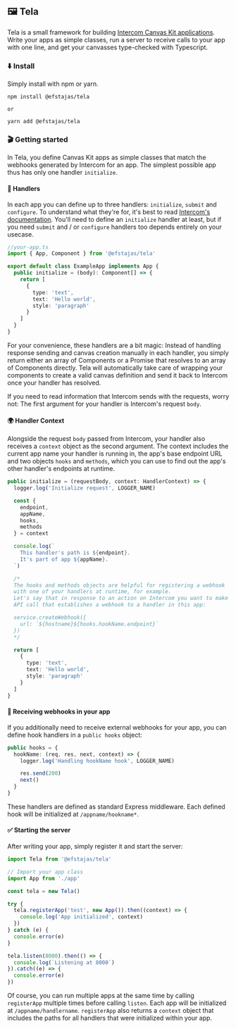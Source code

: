 ## 🖼 Tela 

Tela is a small framework for building [Intercom Canvas Kit applications](https://developers.intercom.com/building-apps/docs/canvas-kit). Write your apps as simple classes, run a server to receive calls to your app with one line, and get your canvasses type-checked with Typescript.

### ⬇️ Install

Simply install with npm or yarn.

```
npm install @efstajas/tela

or

yarn add @efstajas/tela
```

### 🎬 Getting started

In Tela, you define Canvas Kit apps as simple classes that match the webhooks generated by Intercom for an app. The simplest possible app thus has only one handler `initialize`.

#### 🤚 Handlers

In each app you can define up to three handlers: `initialize`, `submit` and `configure`. To understand what they're for, it's best to read [Intercom's documentation](https://developers.intercom.com/building-apps/docs/canvas-kit). You'll need to define an `initialize` handler at least, but if you need `submit` and / or `configure` handlers too depends entirely on your usecase.

```ts
//your-app.ts
import { App, Component } from '@efstajas/tela'

export default class ExampleApp implements App {
  public initialize = (body): Component[] => {
    return [
      {
        type: 'text',
        text: 'Hello world',
        style: 'paragraph'
      }
    ]
  }
}
```

For your convenience, these handlers are a bit magic: Instead of handling response sending and canvas creation manually in each handler, you simply return either an array of Components or a Promise that resolves to an array of Components directly. Tela will automatically take care of wrapping your components to create a valid canvas definition and send it back to Intercom once your handler has resolved.

If you need to read information that Intercom sends with the requests, worry not: The first argument for your handler is Intercom's request `body`.

#### 🌍 Handler Context

Alongside the request `body` passed from Intercom, your handler also receives a `context` object as the second argument. The context includes the current app name your handler is running in, the app's base endpoint URL and two objects `hooks` and `methods`, which you can use to find out the app's other handler's endpoints at runtime.

```ts
public initialize = (requestBody, context: HandlerContext) => {
  logger.log('Initialize request', LOGGER_NAME)

  const {
    endpoint,
    appName,
    hooks,
    methods
  } = context

  console.log(`
    This handler's path is ${endpoint}.
    It's part of app ${appName}.
  `)

  /*
  The hooks and methods objects are helpful for registering a webhook
  with one of your handlers at runtime, for example.
  Let's say that in response to an action on Intercom you want to make an
  API call that establishes a webhook to a handler in this app:

  service.createWebhook({
    url: `${hostname}${hooks.hookName.endpoint}`
  })
  */

  return [
    {
      type: 'text',
      text: 'Hello world',
      style: 'paragraph'
    }
  ]
}
```

#### 🔌 Receiving webhooks in your app

If you additionally need to receive external webhooks for your app, you can define hook handlers in a `public hooks` object:

```ts
public hooks = {
  hookName: (req, res, next, context) => {
    logger.log('Handling hookName hook', LOGGER_NAME)

    res.send(200)
    next()
  }
}
```

These handlers are defined as standard Express middleware. Each defined hook will be initialized at `/appname/hookname*`.

#### ✅ Starting the server

After writing your app, simply register it and start the server:

```ts
import Tela from '@efstajas/tela'

// Import your app class
import App from './app'

const tela = new Tela()

try {
  tela.registerApp('test', new App()).then((context) => {
    console.log('App initialized', context)
  })
} catch (e) {
  console.error(e)
}

tela.listen(8000).then(() => {
  console.log(`Listening at 8000`)
}).catch((e) => {
  console.error(e)
})
```

Of course, you can run multiple apps at the same time by calling `registerApp` multiple times before calling `listen`. Each app will be initialized at `/appname/handlername`. `registerApp` also returns a `context` object that includes the paths for all handlers that were initialized within your app.